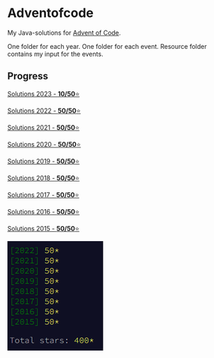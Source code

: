 # Adventofcode

My Java-solutions for [Advent of Code](https://adventofcode.com/).

One folder for each year. One folder for each event. Resource folder contains my input for the events.

## Progress

[Solutions 2023 - **10/50**⭐](src/main/java/net/eugenpaul/adventofcode/y2023)

[Solutions 2022 - **50/50**⭐](src/main/java/net/eugenpaul/adventofcode/y2022)

[Solutions 2021 - **50/50**⭐](src/main/java/net/eugenpaul/adventofcode/y2021)

[Solutions 2020 - **50/50**⭐](src/main/java/net/eugenpaul/adventofcode/y2020)

[Solutions 2019 - **50/50**⭐](src/main/java/net/eugenpaul/adventofcode/y2019)

[Solutions 2018 - **50/50**⭐](src/main/java/net/eugenpaul/adventofcode/y2018)

[Solutions 2017 - **50/50**⭐](src/main/java/net/eugenpaul/adventofcode/y2017)

[Solutions 2016 - **50/50**⭐](src/main/java/net/eugenpaul/adventofcode/y2016)

[Solutions 2015 - **50/50**⭐](src/main/java/net/eugenpaul/adventofcode/y2015)

![Stars](doc/img/total.png "Total stars!")
